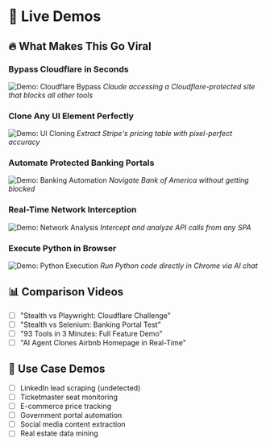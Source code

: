 # 🎥 Live Demos

## 🔥 **What Makes This Go Viral**

### Bypass Cloudflare in Seconds
![Demo: Cloudflare Bypass](cloudflare-demo.gif)
*Claude accessing a Cloudflare-protected site that blocks all other tools*

### Clone Any UI Element Perfectly
![Demo: UI Cloning](ui-clone-demo.gif) 
*Extract Stripe's pricing table with pixel-perfect accuracy*

### Automate Protected Banking Portals
![Demo: Banking Automation](banking-demo.gif)
*Navigate Bank of America without getting blocked*

### Real-Time Network Interception
![Demo: Network Analysis](network-demo.gif)
*Intercept and analyze API calls from any SPA*

### Execute Python in Browser
![Demo: Python Execution](python-demo.gif)
*Run Python code directly in Chrome via AI chat*

## 📊 **Comparison Videos**

- [ ] "Stealth vs Playwright: Cloudflare Challenge"
- [ ] "Stealth vs Selenium: Banking Portal Test" 
- [ ] "93 Tools in 3 Minutes: Full Feature Demo"
- [ ] "AI Agent Clones Airbnb Homepage in Real-Time"

## 🎯 **Use Case Demos**

- [ ] LinkedIn lead scraping (undetected)
- [ ] Ticketmaster seat monitoring
- [ ] E-commerce price tracking
- [ ] Government portal automation
- [ ] Social media content extraction
- [ ] Real estate data mining